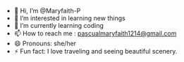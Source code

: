- 👋 Hi, I’m @Maryfaith-P
- 👀 I’m interested in learning new things
- 🌱 I’m currently learning coding
- 📫 How to reach me : pascualmaryfaith1214@gmail.com
- 😄 Pronouns: she/her
- ⚡ Fun fact: I love traveling and seeing beautiful scenery.
<!---
Maryfaith-P/Maryfaith-P is a ✨ special ✨ repository because its `README.md` (this file) appears on your GitHub profile.
You can click the Preview link to take a look at your changes.
--->
